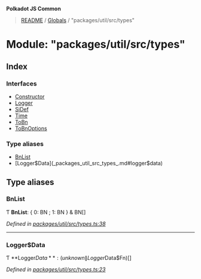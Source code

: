 **Polkadot JS Common**

> [README](../README.md) / [Globals](../globals.md) / "packages/util/src/types"

# Module: "packages/util/src/types"

## Index

### Interfaces

* [Constructor](../interfaces/_packages_util_src_types_.constructor.md)
* [Logger](../interfaces/_packages_util_src_types_.logger.md)
* [SiDef](../interfaces/_packages_util_src_types_.sidef.md)
* [Time](../interfaces/_packages_util_src_types_.time.md)
* [ToBn](../interfaces/_packages_util_src_types_.tobn.md)
* [ToBnOptions](../interfaces/_packages_util_src_types_.tobnoptions.md)

### Type aliases

* [BnList](_packages_util_src_types_.md#bnlist)
* [Logger$Data](_packages_util_src_types_.md#logger$data)

## Type aliases

### BnList

Ƭ  **BnList**: { 0: BN ; 1: BN  } & BN[]

*Defined in [packages/util/src/types.ts:38](https://github.com/polkadot-js/common/blob/13ae8665/packages/util/src/types.ts#L38)*

___

### Logger$Data

Ƭ  **Logger$Data**: (unknown \| Logger$Data$Fn)[]

*Defined in [packages/util/src/types.ts:23](https://github.com/polkadot-js/common/blob/13ae8665/packages/util/src/types.ts#L23)*
